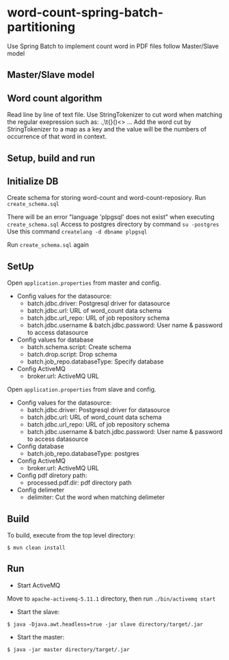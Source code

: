 # word-count-spring-batch-partitioning
Use Spring Batch to implement count word in PDF files follow Master/Slave model
## Master/Slave model

## Word count algorithm


Read line by line of text file.
Use StringTokenizer to cut word when matching the regular exepression such as: .,\t{}()<> ...
Add the word cut by StringTokenizer to a map as a key and the value will be the numbers of occurrence of that word in context. 

## Setup, build and run

## Initialize DB

Create schema for storing word-count and word-count-reposiory. Run `create_schema.sql`

There will be an error "language 'plpgsql' does not exist" when executing `create_schema.sql` 
  Access to postgres directory by command `su -postgres`
  Use this command `createlang -d dbname plpgsql`
  
Run `create_schema.sql` again

## SetUp

Open `application.properties` from master and config.

+ Config values for the datasource:
  + batch.jdbc.driver: Postgresql driver for datasource
  + batch.jdbc.url: URL of word_count data schema
  + batch.jdbc.url_repo: URL of job repository schema
  + batch.jdbc.username & batch.jdbc.password: User name & password to access datasource
+ Config values for database
  + batch.schema.script: Create schema
  + batch.drop.script: Drop schema
  + batch.job_repo.databaseType: Specify database
+ Config ActiveMQ
  + broker.url: ActiveMQ URL

Open `application.properties` from slave and config.
+ Config values for the datasource:
  + batch.jdbc.driver: Postgresql driver for datasource
  + batch.jdbc.url: URL of word_count data schema
  + batch.jdbc.url_repo: URL of job repository schema
  + batch.jdbc.username & batch.jdbc.password: User name & password to access datasource
+ Config database
  + batch.job_repo.databaseType: postgres
+ Config ActiveMQ
  + broker.url: ActiveMQ URL
+ Config pdf diretory path:
  + processed.pdf.dir: pdf directory path
+ Config delimeter
  + delimiter: Cut the word when matching delimeter


## Build

To build, execute from the top level directory:

`$ mvn clean install`

## Run

+ Start ActiveMQ
  
Move to `apache-activemq-5.11.1` directory, then run `./bin/activemq start`

+ Start the slave:

`$ java -Djava.awt.headless=true -jar slave directory/target/.jar`

+ Start the master:

`$ java -jar master directory/target/.jar`



